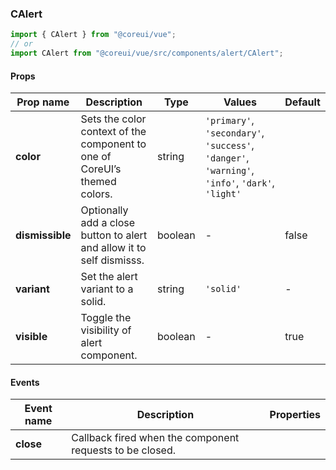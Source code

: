 ### CAlert

```jsx
import { CAlert } from "@coreui/vue";
// or
import CAlert from "@coreui/vue/src/components/alert/CAlert";
```

#### Props

| Prop name       | Description                                                               | Type    | Values                                                                                          | Default |
| --------------- | ------------------------------------------------------------------------- | ------- | ----------------------------------------------------------------------------------------------- | ------- |
| **color**       | Sets the color context of the component to one of CoreUI’s themed colors. | string  | `'primary'`, `'secondary'`, `'success'`, `'danger'`, `'warning'`, `'info'`, `'dark'`, `'light'` |         |
| **dismissible** | Optionally add a close button to alert and allow it to self dismisss.     | boolean | -                                                                                               | false   |
| **variant**     | Set the alert variant to a solid.                                         | string  | `'solid'`                                                                                       | -       |
| **visible**     | Toggle the visibility of alert component.                                 | boolean | -                                                                                               | true    |

#### Events

| Event name | Description                                              | Properties |
| ---------- | -------------------------------------------------------- | ---------- |
| **close**  | Callback fired when the component requests to be closed. |
